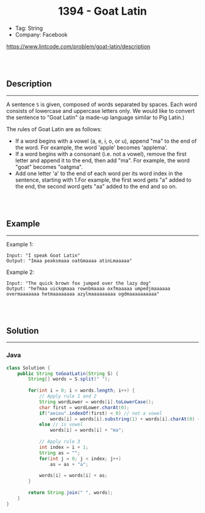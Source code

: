 # <center>1394 - Goat Latin</center> 


* Tag: String
* Company: Facebook

https://www.lintcode.com/problem/goat-latin/description

<br></br>



## Description
----
A sentence `S` is given, composed of words separated by spaces. Each word consists of lowercase and uppercase letters only. We would like to convert the sentence to "Goat Latin" (a made-up language similar to Pig Latin.)

The rules of Goat Latin are as follows:
* If a word begins with a vowel (a, e, i, o, or u), append "ma" to the end of the word. For example, the word 'apple' becomes 'applema'.
* If a word begins with a consonant (i.e. not a vowel), remove the first letter and append it to the end, then add "ma". For example, the word "goat" becomes "oatgma".
* Add one letter 'a' to the end of each word per its word index in the sentence, starting with 1.For example, the first word gets "a" added to the end, the second word gets "aa" added to the end and so on.

<br></br>



## Example
----
Example 1:
```
Input: "I speak Goat Latin"
Output: "Imaa peaksmaaa oatGmaaaa atinLmaaaaa"
```

Example 2:
```
Input: "The quick brown fox jumped over the lazy dog"
Output: "heTmaa uickqmaaa rownbmaaaa oxfmaaaaa umpedjmaaaaaa overmaaaaaaa hetmaaaaaaaa azylmaaaaaaaaa ogdmaaaaaaaaaa"
```

<br></br>



## Solution
----
### Java
```java
class Solution {
    public String toGoatLatin(String S) {
        String[] words = S.split(" ");
        
        for(int i = 0; i < words.length; i++) {
            // Apply rule 1 and 2
            String wordLower = words[i].toLowerCase();
            char first = wordLower.charAt(0);
            if("aeiou".indexOf(first) < 0) // not a vowel
                words[i] = words[i].substring(1) + words[i].charAt(0) + "ma";
            else // is vowel
                words[i] = words[i] + "ma";
            
            // Apply rule 3
            int index = i + 1;
            String as = "";
            for(int j = 0; j < index; j++)
                as = as + "a";
                
            words[i] = words[i] + as;
        }
        
        return String.join(" ", words);
    }
}
```